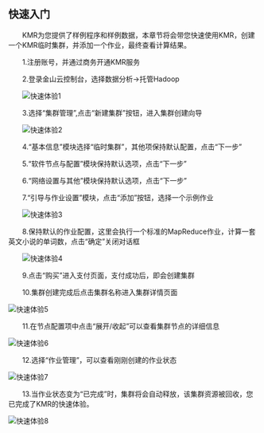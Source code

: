 ## 快速入门

　　KMR为您提供了样例程序和样例数据，本章节将会带您快速使用KMR，创建一个KMR临时集群，并添加一个作业，最终查看计算结果。
  
　　1.注册账号，并通过商务开通KMR服务
  
　　2.登录金山云控制台，选择数据分析->托管Hadoop

　　![快速体验1](http://kmr-bj.ks3-cn-beijing.ksyun.com/doc_pic/KMR2.0/1.5-1-login.jpg)

　　3.选择“集群管理”,点击“新建集群”按钮，进入集群创建向导

　　![快速体验2](http://kmr-bj.ks3-cn-beijing.ksyun.com/doc_pic/ksrm2.png)

　　4.“基本信息”模块选择“临时集群”，其他项保持默认配置，点击“下一步”

　　5.“软件节点与配置”模块保持默认选项，点击“下一步”

　　6.“网络设置与其他”模块保持默认选项，点击“下一步”

　　7.“引导与作业设置”模块，点击“添加”按钮，选择一个示例作业 

　　![快速体验3](http://kmr-bj.ks3-cn-beijing.ksyun.com/doc_pic/ksrm3.png)

　　8.保持默认的作业配置，这里会执行一个标准的MapReduce作业，计算一套英文小说的单词数，点击“确定”关闭对话框

　　![快速体验4](http://kmr-bj.ks3-cn-beijing.ksyun.com/doc_pic/ksrm4.png)

　　9.点击“购买”进入支付页面，支付成功后，即会创建集群

　　10.集群创建完成后点击集群名称进入集群详情页面

   ![快速体验5](http://kmr-bj.ks3-cn-beijing.ksyun.com/doc_pic/ksrm5.png)

　　11.在节点配置项中点击“展开/收起”可以查看集群节点的详细信息

![快速体验6](http://kmr-bj.ks3-cn-beijing.ksyun.com/doc_pic/ksrm6.png)

　　12.选择“作业管理”，可以查看刚刚创建的作业状态

![快速体验7](http://kmr-bj.ks3-cn-beijing.ksyun.com/doc_pic/ksrm7.png)

　　13.当作业状态变为“已完成”时，集群将会自动释放，该集群资源被回收，您已完成了KMR的快速体验。

![快速体验8](http://kmr-bj.ks3-cn-beijing.ksyun.com/doc_pic/ksrm8.png)


